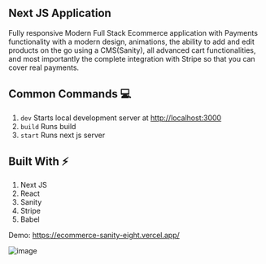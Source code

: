 ## Next JS Application

Fully responsive Modern Full Stack Ecommerce application with Payments functionality with a modern design, animations, the ability to add and edit products on the go using a CMS(Sanity), all advanced cart functionalities, and most importantly the complete integration with Stripe so that you can cover real payments.

## Common Commands :computer:

1. `dev` Starts local development server at [http://localhost:3000](http://localhost:3000)
2. `build` Runs build
3. `start` Runs next js server

## Built With :zap:

1. Next JS
2. React
3. Sanity
4. Stripe
5. Babel

Demo: https://ecommerce-sanity-eight.vercel.app/

![image](https://i.ibb.co/JyNHjdj/ecommerce.png)
